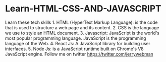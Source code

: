 # Learn-HTML-CSS-AND-JAVASCRIPT
Learn these tech skills 1. HTML (HyperText Markup Language): is the code that is used to structure a web page and its content.  2. CSS is the language we use to style an HTML document.  3. Javascript: JavaScript is the world's most popular programming language. JavaScript is the programming language of the Web.  4. React Js: A JavaScript library for building user interfaces.  5. Node Js: is a JavaScript runtime built on Chrome's V8 JavaScript engine.  Follow me on twitter https://twitter.com/jerrywebman
